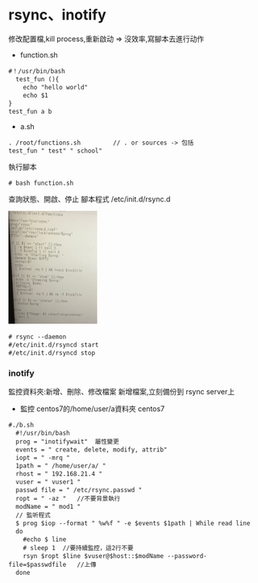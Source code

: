 # rsync、inotify

修改配置檔,kill process,重新啟动 => 沒效率,寫腳本去進行动作
- function.sh  
```
#！/usr/bin/bash
  test_fun (){ 
    echo "hello world"
    echo $1
}
test_fun a b
```
- a.sh
```
. /root/functions.sh         // . or sources -> 包括
test_fun " test" " school"
```
執行腳本
```
# bash function.sh
```

查詢狀態、開啟、停止
腳本程式 /etc/init.d/rsync.d

![image](https://github.com/zixxizxx/-/blob/main/note0414.jpg)
```
# rsync --daemon
#/etc/init.d/rsyncd start
#/etc/init.d/rsyncd stop 
```

### inotify
監控資料夾:新增、刪除、修改檔案
新增檔案,立刻備份到 rsync server上

- 監控 centos7的/home/user/a資料夾
centos7
```
#./b.sh 
  #!/usr/bin/bash 
  prog = "inotifywait"  屬性變更
  events = " create, delete, modify, attrib"
  iopt = " -mrq "
  1path = " /home/user/a/ "
  rhost = " 192.168.21.4 "
  vuser = " vuser1 " 
  passwd file = " /etc/rsync.passwd "
  ropt = " -az "   //不要背景執行
  modName = " mod1 "
  // 監听程式
  $ prog $iop --format " %w%f " -e $events $1path | While read line
  do
    #echo $ line 
    # sleep 1  //要持續監控，這2行不要
    rsyn $ropt $line $vuser@$host::$modName --password-file=$passwdfile   //上傳
  done 
```
